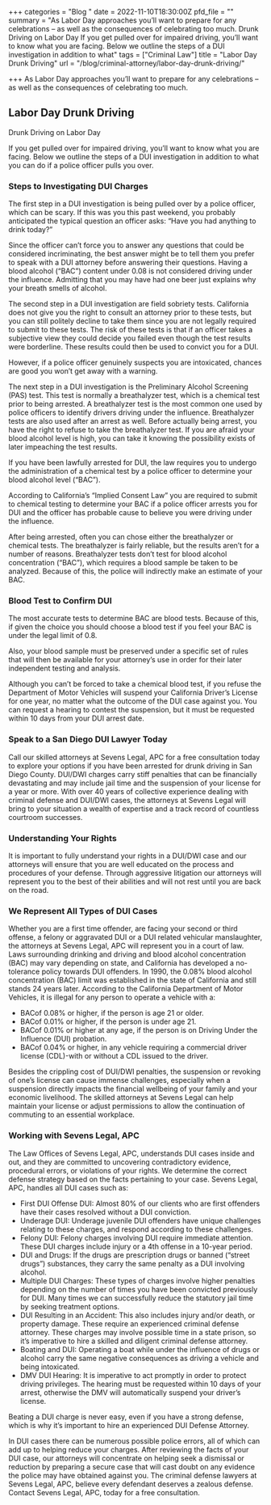 +++
categories = "Blog "
date = 2022-11-10T18:30:00Z
pfd_file = ""
summary = "As Labor Day approaches you’ll want to prepare for any celebrations – as well as the consequences of celebrating too much. Drunk Driving on Labor Day If you get pulled over for impaired driving, you’ll want to know what you are facing. Below we outline the steps of a DUI investigation in addition to what"
tags = ["Criminal Law"]
title = "Labor Day Drunk Driving"
url = "/blog/criminal-attorney/labor-day-drunk-driving/"

+++
As Labor Day approaches you’ll want to prepare for any celebrations – as well as the consequences of celebrating too much.

## Labor Day Drunk Driving

Drunk Driving on Labor Day

If you get pulled over for impaired driving, you’ll want to know what you are facing. Below we outline the steps of a DUI investigation in addition to what you can do if a police officer pulls you over.

### Steps to Investigating DUI Charges

The first step in a DUI investigation is being pulled over by a police officer, which can be scary. If this was you this past weekend, you probably anticipated the typical question an officer asks: “Have you had anything to drink today?”

Since the officer can’t force you to answer any questions that could be considered incriminating, the best answer might be to tell them you prefer to speak with a DUI attorney before answering their questions. Having a blood alcohol (“BAC”) content under 0.08 is not considered driving under the influence. Admitting that you may have had one beer just explains why your breath smells of alcohol.

The second step in a DUI investigation are field sobriety tests. California does not give you the right to consult an attorney prior to these tests, but you can still politely decline to take them since you are not legally required to submit to these tests. The risk of these tests is that if an officer takes a subjective view they could decide you failed even though the test results were borderline. These results could then be used to convict you for a DUI.

However, if a police officer genuinely suspects you are intoxicated, chances are good you won’t get away with a warning.

The next step in a DUI investigation is the Preliminary Alcohol Screening (PAS) test. This test is normally a breathalyzer test, which is a chemical test prior to being arrested. A breathalyzer test is the most common one used by police officers to identify drivers driving under the influence. Breathalyzer tests are also used after an arrest as well. Before actually being arrest, you have the right to refuse to take the breathalyzer test. If you are afraid your blood alcohol level is high, you can take it knowing the possibility exists of later impeaching the test results.

If you have been lawfully arrested for DUI, the law requires you to undergo the administration of a chemical test by a police officer to determine your blood alcohol level (“BAC”).

According to California’s “Implied Consent Law” you are required to submit to chemical testing to determine your BAC if a police officer arrests you for DUI and the officer has probable cause to believe you were driving under the influence.

After being arrested, often you can chose either the breathalyzer or chemical tests. The breathalyzer is fairly reliable, but the results aren’t for a number of reasons. Breathalyzer tests don’t test for blood alcohol concentration (“BAC”), which requires a blood sample be taken to be analyzed. Because of this, the police will indirectly make an estimate of your BAC.

### Blood Test to Confirm DUI

The most accurate tests to determine BAC are blood tests. Because of this, if given the choice you should choose a blood test if you feel your BAC is under the legal limit of 0.8.

Also, your blood sample must be preserved under a specific set of rules that will then be available for your attorney’s use in order for their later independent testing and analysis.

Although you can’t be forced to take a chemical blood test, if you refuse the Department of Motor Vehicles will suspend your California Driver’s License for one year, no matter what the outcome of the DUI case against you. You can request a hearing to contest the suspension, but it must be requested within 10 days from your DUI arrest date.

### Speak to a San Diego DUI Lawyer Today

Call our skilled attorneys at Sevens Legal, APC for a free consultation today to explore your options if you have been arrested for drunk driving in San Diego County. DUI/DWI charges carry stiff penalties that can be financially devastating and may include jail time and the suspension of your license for a year or more. With over 40 years of collective experience dealing with criminal defense and DUI/DWI cases, the attorneys at Sevens Legal will bring to your situation a wealth of expertise and a track record of countless courtroom successes.

### Understanding Your Rights

It is important to fully understand your rights in a DUI/DWI case and our attorneys will ensure that you are well educated on the process and procedures of your defense. Through aggressive litigation our attorneys will represent you to the best of their abilities and will not rest until you are back on the road.

### We Represent All Types of DUI Cases

Whether you are a first time offender, are facing your second or third offense, a felony or aggravated DUI or a DUI related vehicular manslaughter, the attorneys at Sevens Legal, APC will represent you in a court of law. Laws surrounding drinking and driving and blood alcohol concentration (BAC) may vary depending on state, and California has developed a no-tolerance policy towards DUI offenders. In 1990, the 0.08% blood alcohol concentration (BAC) limit was established in the state of California and still stands 24 years later. According to the California Department of Motor Vehicles, it is illegal for any person to operate a vehicle with a:

* BACof 0.08% or higher, if the person is age 21 or older.
* BACof 0.01% or higher, if the person is under age 21.
* BACof 0.01% or higher at any age, if the person is on Driving Under the Influence (DUI) probation.
* BACof 0.04% or higher, in any vehicle requiring a commercial driver license (CDL)-with or without a CDL issued to the driver.

Besides the crippling cost of DUI/DWI penalties, the suspension or revoking of one’s license can cause immense challenges, especially when a suspension directly impacts the financial wellbeing of your family and your economic livelihood. The skilled attorneys at Sevens Legal can help maintain your license or adjust permissions to allow the continuation of commuting to an essential workplace.

### Working with Sevens Legal, APC

The Law Offices of Sevens Legal, APC, understands DUI cases inside and out, and they are committed to uncovering contradictory evidence, procedural errors, or violations of your rights. We determine the correct defense strategy based on the facts pertaining to your case. Sevens Legal, APC, handles all DUI cases such as:

* First DUI Offense DUI: Almost 80% of our clients who are first offenders have their cases resolved without a DUI conviction.
* Underage DUI: Underage juvenile DUI offenders have unique challenges relating to these charges, and respond according to these challenges.
* Felony DUI: Felony charges involving DUI require immediate attention. These DUI charges include injury or a 4th offense in a 10-year period.
* DUI and Drugs: If the drugs are prescription drugs or banned (“street drugs”) substances, they carry the same penalty as a DUI involving alcohol.
* Multiple DUI Charges: These types of charges involve higher penalties depending on the number of times you have been convicted previously for DUI. Many times we can successfully reduce the statutory jail time by seeking treatment options.
* DUI Resulting in an Accident: This also includes injury and/or death, or property damage. These require an experienced criminal defense attorney. These charges may involve possible time in a state prison, so it’s imperative to hire a skilled and diligent criminal defense attorney.
* Boating and DUI: Operating a boat while under the influence of drugs or alcohol carry the same negative consequences as driving a vehicle and being intoxicated.
* DMV DUI Hearing: It is imperative to act promptly in order to protect driving privileges. The hearing must be requested within 10 days of your arrest, otherwise the DMV will automatically suspend your driver’s license.

Beating a DUI charge is never easy, even if you have a strong defense, which is why it’s important to hire an experienced DUI Defense Attorney.

In DUI cases there can be numerous possible police errors, all of which can add up to helping reduce your charges. After reviewing the facts of your DUI case, our attorneys will concentrate on helping seek a dismissal or reduction by preparing a secure case that will cast doubt on any evidence the police may have obtained against you. The criminal defense lawyers at Sevens Legal, APC, believe every defendant deserves a zealous defense. Contact Sevens Legal, APC, today for a free consultation.